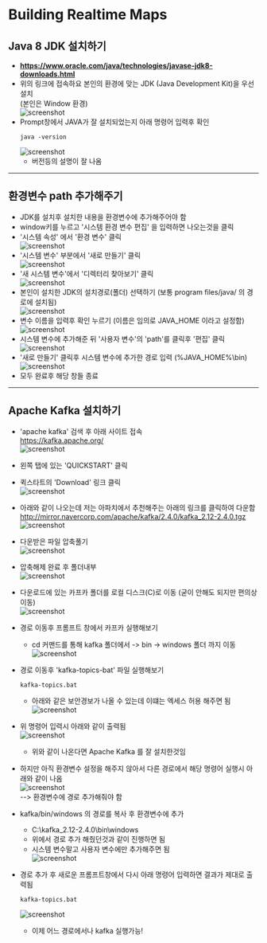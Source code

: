 # Building Realtime Maps

## Java 8 JDK 설치하기
- **https://www.oracle.com/java/technologies/javase-jdk8-downloads.html**
- 위의 링크에 접속하요 본인의 환경에 맞는 JDK (Java Development Kit)을 우선 설치      
(본인은 Window 환경)   
![screenshot](./RM_img/screenshot01.png)
- Prompt창에서 JAVA가 잘 설치되었는지 아래 명령어 입력후 확인
    ```linux
    java -version
    ```
    ![screenshot](./RM_img/screenshot13.png)
    - 버전등의 설명이 잘 나옴

--- 

## 환경변수 path 추가해주기
- JDK를 설치후 설치한 내용을 환경변수에 추가해주어야 함
- window키를 누르고 '시스템 환경 변수 편집' 을 입력하면 나오는것을 클릭   
- '시스템 속성' 에서 '환경 변수' 클릭   
![screenshot](./RM_img/screenshot02.png)
- '시스템 변수' 부분에서 '새로 만들기' 클릭   
![screenshot](./RM_img/screenshot03.png)
- '새 시스템 변수'에서 '디렉터리 찾아보기' 클릭   
![screenshot](./RM_img/screenshot04.png)
- 본인이 설치한 JDK의 설치경로(폴더) 선택하기 (보통 program files/java/ 의 경로에 설치됨)   
![screenshot](./RM_img/screenshot05.png)
- 변수 이름을 입력후 확인 누르기 (이름은 임의로 JAVA_HOME 이라고 설정함)   
![screenshot](./RM_img/screenshot06.png)
- 시스템 변수에 추가해준 뒤 '사용자 변수'의 'path'를 클릭후 '편집' 클릭   
![screenshot](./RM_img/screenshot07.png)
- '새로 만들기' 클릭후 시스템 변수에 추가한 경로 입력 (%JAVA_HOME%\bin)   
![screenshot](./RM_img/screenshot08.png)
- 모두 완료후 해당 창들 종료

---

## Apache Kafka 설치하기
- 'apache kafka' 검색 후 아래 사이트 접속    
https://kafka.apache.org/    
![screenshot](./RM_img/screenshot09.png)

- 왼쪽 탭에 있는 'QUICKSTART' 클릭   
- 퀵스타트의 'Download' 링크 클릭   
![screenshot](./RM_img/screenshot10.png)
- 아래와 같이 나오는데 저는 아파치에서 추천해주는 아래의 링크를 클릭하여 다운함    
http://mirror.navercorp.com/apache/kafka/2.4.0/kafka_2.12-2.4.0.tgz   
![screenshot](./RM_img/screenshot11.png)   
- 다운받은 파일 압축풀기      
![screenshot](./RM_img/screenshot12.png)   
- 압축해제 완료 후 폴더내부      
![screenshot](./RM_img/screenshot14.png)   
- 다운로드에 있는 카프카 폴더를 로컬 디스크(C)로 이동 (굳이 안해도 되지만 편의상 이동)   
![screenshot](./RM_img/screenshot15.png)
- 경로 이동후 프롬프트 창에서 카프카 실행해보기
  - cd 커맨드를 통해 kafka 폴더에서 -> bin -> windows 폴더 까지 이동   
![screenshot](./RM_img/screenshot16.png)
- 경로 이동후 'kafka-topics-bat' 파일 실행해보기
    ```linux
    kafka-topics.bat
    ```
  - 아래와 같은 보안경보가 나올 수 있는데 이떄는 엑세스 허용 해주면 됨      
  ![screenshot](./RM_img/screenshot17.png)   

- 위 명령어 입력시 아래와 같이 출력됨   
  ![screenshot](./RM_img/screenshot18.png)
  - 위와 같이 나온다면 Apache Kafka 를 잘 설치한것임
- 하지만 아직 환경변수 설정을 해주지 않아서 다른 경로에서 해당 명령어 실행시 아래와 같이 나옴   
![screenshot](./RM_img/screenshot19.png)    
--> 환경변수에 경로 추가해줘야 함
- kafka/bin/windows 의 경로를 복사 후 환경변수에 추가
  - C:\kafka_2.12-2.4.0\bin\windows
  - 위에서 경로 추가 해줬던것과 같이 진행하면 됨    
  - 시스템 변수말고 사용자 변수에만 추가해주면 됨   
![screenshot](./RM_img/screenshot20.png)
- 경로 추가 후 새로운 프롬프트창에서 다시 아래 명령어 입력하면 결과가 제대로 출력됨   
    ```linux
    kafka-topics.bat
    ```   
    ![screenshot](./RM_img/screenshot21.png)
    - 이제 어느 경로에서나 kafka 실행가능!
  

